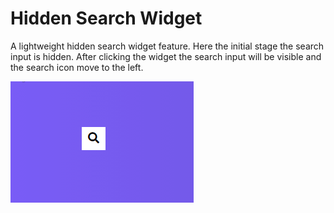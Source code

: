 # Hidden Search Widget
A lightweight hidden search widget feature. Here the initial stage the search input is hidden. After clicking the widget the search input will be visible and the search icon move to the left.

<img src="/hidden-search.gif" alt="hidden search widget">